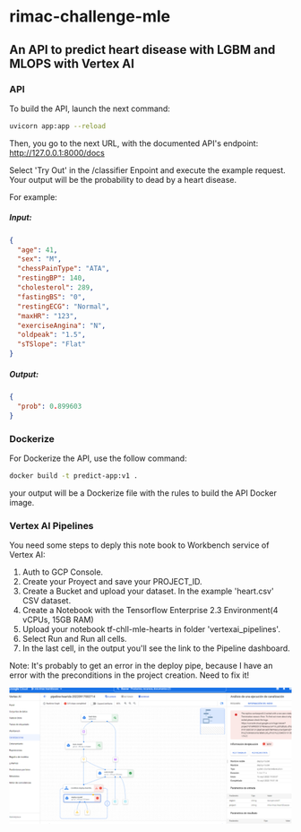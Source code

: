 # rimac-challenge-mle

## An API to predict heart disease with LGBM and MLOPS with Vertex AI

### API
    
To build the API, launch the next command:

```sh
uvicorn app:app --reload
```

Then, you go to the next URL, with the documented API's endpoint: 
http://127.0.0.1:8000/docs

Select 'Try Out' in the /classifier Enpoint and execute the example request. Your output will be the probability to dead by a heart disease.

For example:

##### Input:
```json
{
  "age": 41,
  "sex": "M",
  "chessPainType": "ATA",
  "restingBP": 140,
  "cholesterol": 289,
  "fastingBS": "0",
  "restingECG": "Normal",
  "maxHR": "123",
  "exerciseAngina": "N",
  "oldpeak": "1.5",
  "sTSlope": "Flat"
}
```

##### Output:
```json
{
  "prob": 0.899603
}

```



### Dockerize

For Dockerize the API, use the follow command:

```sh
docker build -t predict-app:v1 .
```
your output will be a Dockerize file with the rules to build the API Docker image.

### Vertex AI Pipelines

You need some steps to deply this note book to Workbench service of Vertex AI:

1. Auth to GCP Console.
2. Create your Proyect and save your PROJECT_ID.
3. Create a Bucket and upload your dataset. In the example 'heart.csv' CSV dataset.
4. Create a Notebook with the Tensorflow Enterprise 2.3 Environment(4 vCPUs, 15GB RAM)
5. Upload your notebook tf-chll-mle-hearts in folder 'vertexai_pipelines'.
6. Select Run and Run all cells.
7. In the last cell, in the output you'll see the link to the Pipeline dashboard.

Note: It's probably to get an error in the deploy pipe, because I have an error with the preconditions in the project creation. Need to fix it!

![Heart Disease model MLOps with Vertex AI pipelines](https://github.com/jmauriciopucp/rimac-challenge-mle/blob/develop/images/vertexai_pipeline_heartdisease_model.PNG)
